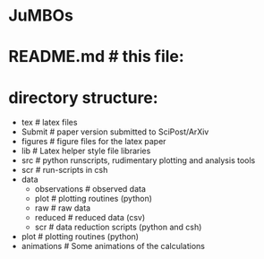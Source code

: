 # JuMBOs

# README.md       # this file:

# directory structure:
 - tex            # latex files
 - Submit         # paper version submitted to SciPost/ArXiv
 - figures        # figure files for the latex paper
 - lib	          # Latex helper style file libraries
 - src	          # python runscripts, rudimentary plotting and analysis tools
 - scr	          # run-scripts in csh
 - data
   - observations # observed data
   - plot	  # plotting routines (python)
   - raw	  # raw data
   - reduced      # reduced data (csv)
   - scr	  # data reduction scripts (python and csh)
 - plot  	  # plotting routines (python)
 - animations     # Some animations of the calculations
 
